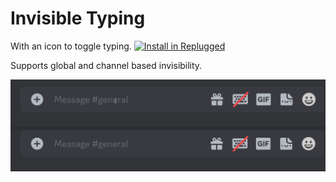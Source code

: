 # Invisible Typing

With an icon to toggle typing.
[![Install in Replugged](https://img.shields.io/badge/-Install%20in%20Replugged-blue?style=for-the-badge&logo=none)](https://replugged.dev/install?identifier=dev.kingfish.InvisibleTyping)

Supports global and channel based invisibility.

![invisible typing preview](/plugins/invisible-typing/assets/invistyping.gif)
